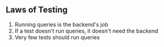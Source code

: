 Laws of Testing
---------------

1. Running queries is the backend's job
2. If a test doesn't run queries, it doesn't need the backend
3. Very few tests should run queries
